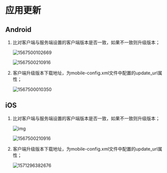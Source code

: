 # 应用更新

## Android

1. 比对客户端与服务端设置的客户端版本是否一致，如果不一致则升级版本；

   ![1567500102669](../../source/images/1567500102669.png)

   ![1567500210916](../../source/images/1567500210916.png)

2. 客户端升级版本下载地址，为mobile-config.xml文件中配置的update_url属性；

   ![1567500010350](../../source/images/1567500010350.png)



## iOS

1. 比对客户端与服务端设置的客户端版本是否一致，如果不一致则升级版本；

   ![img](../../source/images/ios_update1.png)

   ![1567500210916](../../source/images/1567500210916.png)

2. 客户端升级版本下载地址，为mobile-config.xml文件中配置的update_url属性；

   ![1571296382676](../../source/images/1571296382676.png)




<link rel="stylesheet" href="https://cdn.jsdelivr.net/npm/gitalk@1/dist/gitalk.css">
<script src="../../source/md5.min.js"></script>
<script src="https://cdn.jsdelivr.net/npm/gitalk@1/dist/gitalk.min.js"></script>
<div id="gitalk-container"></div>
<script>
  var gitalk = new Gitalk({
    "clientID": "f8eec1cd59e53d8158d2",
    "clientSecret": "83873640a1aa569a87ab8d07b210efe35b6797b8",
    "repo": "IPU-DOCUMENT",
    "owner": "luckywangyj",
    "admin": ["luckywangyj"],
    "id": md5(location.href),
    "distractionFreeMode": false  
  });
  gitalk.render("gitalk-container");
</script>


